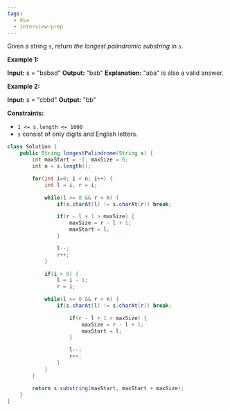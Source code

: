```yaml
---
tags:
  - dsa
  - interview-prep
---
```

Given a string `s`, return _the longest_ _palindromic_ _substring_ in `s`.

**Example 1:**

**Input:** s = "babad"
**Output:** "bab"
**Explanation:** "aba" is also a valid answer.

**Example 2:**

**Input:** s = "cbbd"
**Output:** "bb"

**Constraints:**

- `1 <= s.length <= 1000`
- `s` consist of only digits and English letters.

```Java
class Solution {
    public String longestPalindrome(String s) {
        int maxStart = -1, maxSize = 0;
        int n = s.length();

        for(int i=0; i < n; i++) {
            int l = i, r = i;

            while(l >= 0 && r < n) {
                if(s.charAt(l) != s.charAt(r)) break;

                if(r - l + 1 > maxSize) {
                    maxSize = r - l + 1;
                    maxStart = l;
                }

                l--;
                r++;
            }

            if(i > 0) {
                l = i - 1;
                r = i;

            while(l >= 0 && r < n) {
                if(s.charAt(l) != s.charAt(r)) break;

                    if(r - l + 1 > maxSize) {
                        maxSize = r - l + 1;
                        maxStart = l;
                    }

                    l--;
                    r++;
                }
            }
        }

        return s.substring(maxStart, maxStart + maxSize);
    }
}
```